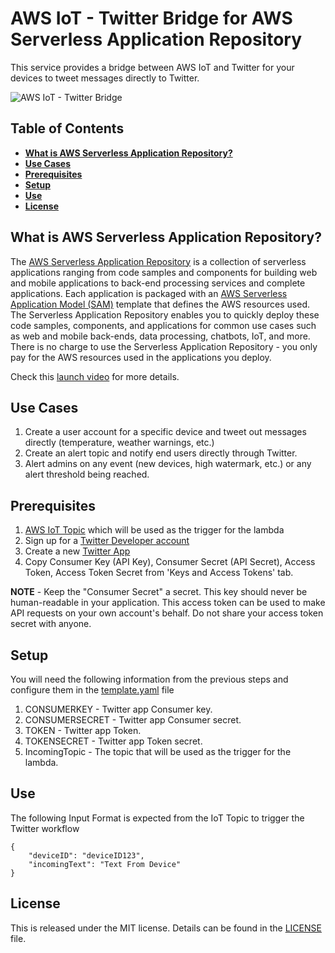 # AWS IoT - Twitter Bridge for AWS Serverless Application Repository

This service provides a bridge between AWS IoT and Twitter for your devices to tweet messages directly to Twitter.

![AWS IoT - Twitter Bridge](https://s3.amazonaws.com/tensorimgs/public/twitter.png)

## Table of Contents
* **[What is AWS Serverless Application Repository?](#what-is-aws-serverless-application-repository)**
* **[Use Cases](#use-cases)**
* **[Prerequisites](#prerequisites)**
* **[Setup](#setup)**
* **[Use](#use)**
* **[License](#license)**

## What is AWS Serverless Application Repository?
The [AWS Serverless Application Repository](https://aws.amazon.com/serverless/serverlessrepo/) is a collection of serverless applications ranging from code samples and components for building web and mobile applications to back-end processing services and complete applications. Each application is packaged with an [AWS Serverless Application Model (SAM)](https://github.com/awslabs/serverless-application-model) template that defines the AWS resources used. The Serverless Application Repository enables you to quickly deploy these code samples, components, and applications for common use cases such as web and mobile back-ends, data processing, chatbots, IoT, and more.  There is no charge to use the Serverless Application Repository - you only pay for the AWS resources used in the applications you deploy.

Check this [launch video](https://youtu.be/ZguvcM_wqoo?t=1184) for more details.

## Use Cases
1. Create a user account for a specific device and tweet out messages directly (temperature, weather warnings, etc.)
1. Create an alert topic and notify end users directly through Twitter.
1. Alert admins on any event (new devices, high watermark, etc.) or any alert threshold being reached.

## Prerequisites
1. [AWS IoT Topic](http://docs.aws.amazon.com/iot/latest/developerguide/topics.html) which will be used as the trigger for the lambda
1. Sign up for a [Twitter Developer account](https://dev.twitter.com/)
1. Create a new [Twitter App](https://apps.twitter.com/)
1. Copy Consumer Key (API Key), Consumer Secret (API Secret), Access Token, Access Token Secret from 'Keys and Access Tokens' tab.

**NOTE** - Keep the "Consumer Secret" a secret. This key should never be human-readable in your application. This access token can be used to make API requests on your own account's behalf. Do not share your access token secret with anyone.

## Setup
You will need the following information from the previous steps and configure them in the [template.yaml](template.yaml) file
1. CONSUMERKEY - Twitter app Consumer key.
1. CONSUMERSECRET - Twitter app Consumer secret.
1. TOKEN - Twitter app Token.
1. TOKENSECRET - Twitter app Token secret.
1. IncomingTopic - The topic that will be used as the trigger for the lambda.

## Use
The following Input Format is expected from the IoT Topic to trigger the Twitter workflow
```
{
    "deviceID": "deviceID123",
    "incomingText": "Text From Device"
}
```

## License
This is released under the MIT license. Details can be found in the [LICENSE](LICENSE.md) file.
